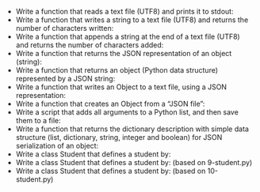 - Write a function that reads a text file (UTF8) and prints it to stdout:  
- Write a function that writes a string to a text file (UTF8) and returns the number of characters written:  
- Write a function that appends a string at the end of a text file (UTF8) and returns the number of characters added:  
- Write a function that returns the JSON representation of an object (string):  
- Write a function that returns an object (Python data structure) represented by a JSON string:  
- Write a function that writes an Object to a text file, using a JSON representation:  
- Write a function that creates an Object from a “JSON file”:  
- Write a script that adds all arguments to a Python list, and then save them to a file:  
- Write a function that returns the dictionary description with simple data structure (list, dictionary, string, integer and boolean) for JSON serialization of an object:  
- Write a class Student that defines a student by:  
- Write a class Student that defines a student by: (based on 9-student.py)  
- Write a class Student that defines a student by: (based on 10-student.py)
